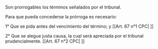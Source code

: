 Son prorrogables los términos señalados por el tribunal.

Para que pueda concederse la prórroga es necesario:

1° Que se pida antes del vencimiento del término; y [[Art. 67 n°1 CPC| ]]

2° Que se alegue justa causa, la cual será apreciada por el tribunal prudencialmente. [[Art. 67 n°2 CPC| ]]